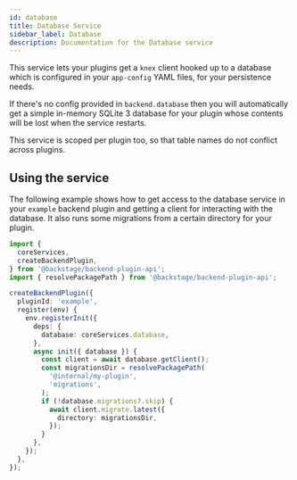 ```yaml
---
id: database
title: Database Service
sidebar_label: Database
description: Documentation for the Database service
---
```


This service lets your plugins get a `knex` client hooked up to a database which is configured in your `app-config` YAML files, for your persistence needs.

If there's no config provided in `backend.database` then you will automatically get a simple in-memory SQLite 3 database for your plugin whose contents will be lost when the service restarts.

This service is scoped per plugin too, so that table names do not conflict across plugins.

## Using the service

The following example shows how to get access to the database service in your `example` backend plugin and getting a client for interacting with the database. It also runs some migrations from a certain directory for your plugin.

```ts
import {
  coreServices,
  createBackendPlugin,
} from '@backstage/backend-plugin-api';
import { resolvePackagePath } from '@backstage/backend-plugin-api';

createBackendPlugin({
  pluginId: 'example',
  register(env) {
    env.registerInit({
      deps: {
        database: coreServices.database,
      },
      async init({ database }) {
        const client = await database.getClient();
        const migrationsDir = resolvePackagePath(
          '@internal/my-plugin',
          'migrations',
        );
        if (!database.migrations?.skip) {
          await client.migrate.latest({
            directory: migrationsDir,
          });
        }
      },
    });
  },
});
```
